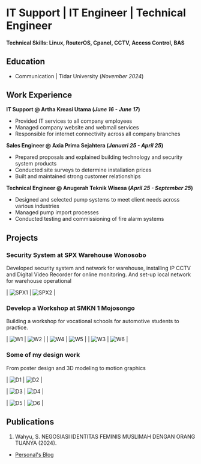 # IT Support | IT Engineer | Technical Engineer

#### Technical Skills: Linux, RouterOS, Cpanel, CCTV, Access Control, BAS

## Education 					        		
- Communication | Tidar University (_November 2024_)

## Work Experience
**IT Support @ Artha Kreasi Utama (_June 16 - June 17_)**
- Provided IT services to all company employees
- Managed company website and webmail services
- Responsible for internet connectivity across all company branches

**Sales Engineer @ Axia Prima Sejahtera (_Januari 25 - April 25_)**
- Prepared proposals and explained building technology and security system products
- Conducted site surveys to determine installation prices
- Built and maintained strong customer relationships

**Technical Engineer @ Anugerah Teknik Wisesa (_April 25 - September 25_)**
- Designed and selected pump systems to meet client needs across various industries
- Managed pump import processes
- Conducted testing and commissioning of fire alarm systems

## Projects
### Security System at SPX Warehouse Wonosobo

Developed security system and network for warehouse, installing IP CCTV and Digital Video Recorder for online monitoring. And set-up local network for warehouse operational

| ![SPX1](/assets/img/spx1.png) | ![SPX2](/assets/img/spx2.png) |

### Develop a Workshop at SMKN 1 Mojosongo

Building a workshop for vocational schools for automotive students to practice.

| ![W1](/assets/img/abeng6.jpg) | ![W2](/assets/img/abeng2.jpg) |
| ![W4](/assets/img/abeng4.jpg) | ![W5](/assets/img/abeng5.jpg) |
| ![W3](/assets/img/abeng3.jpg) | ![W6](/assets/img/abeng.jpg)  |

### Some of my design work

From poster design and 3D modeling to motion graphics

| ![D1](/assets/img/D1.webp) | ![D2](/assets/img/D3.webp) |

| ![D3](/assets/img/D2.webp) | ![D4](/assets/img/D4.webp) |

| ![D5](/assets/img/D5.webp) | ![D6](/assets/img/D6.webp) |

## Publications
1. Wahyu, S. NEGOSIASI IDENTITAS FEMINIS MUSLIMAH DENGAN ORANG TUANYA (2024).
- [Personal's Blog](https://tumblr.com/penulis)
